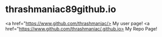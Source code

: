 thrashmaniac89github.io
=======================
<a href="https://www.github.com/thrashmaniac/> My user page! </a>
<a href="https://www.github.com/thrashmaniac/.github.io> My Repo Page! </a>
